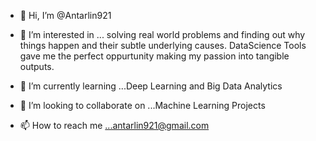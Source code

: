 - 👋 Hi, I’m @Antarlin921
- 👀 I’m interested in ... solving real world problems and finding out why things happen and their subtle underlying causes.
      DataScience Tools gave me the perfect oppurtunity making my passion into tangible outputs.

- 🌱 I’m currently learning ...Deep Learning and Big Data Analytics
- 💞️ I’m looking to collaborate on ...Machine Learning Projects
- 📫 How to reach me ...antarlin921@gmail.com

<!---
Antarlin921/Antarlin921 is a ✨ special ✨ repository because its `README.md` (this file) appears on your GitHub profile.
You can click the Preview link to take a look at your changes.
--->
